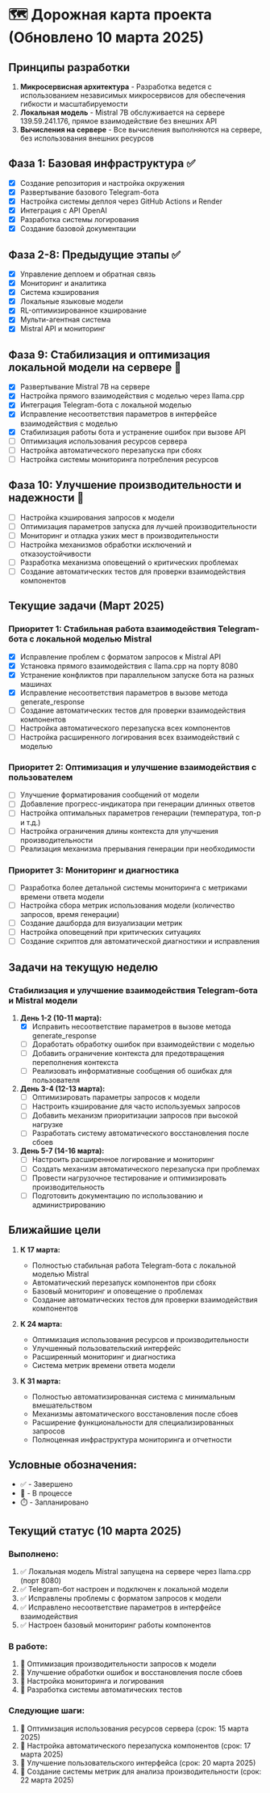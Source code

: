 # 🗺️ Дорожная карта проекта (Обновлено 10 марта 2025)

## Принципы разработки

1. **Микросервисная архитектура** - Разработка ведется с использованием независимых микросервисов для обеспечения гибкости и масштабируемости
2. **Локальная модель** - Mistral 7B обслуживается на сервере 139.59.241.176, прямое взаимодействие без внешних API
3. **Вычисления на сервере** - Все вычисления выполняются на сервере, без использования внешних ресурсов

## Фаза 1: Базовая инфраструктура ✅

- [x] Создание репозитория и настройка окружения
- [x] Развертывание базового Telegram-бота
- [x] Настройка системы деплоя через GitHub Actions и Render
- [x] Интеграция с API OpenAI
- [x] Разработка системы логирования
- [x] Создание базовой документации

## Фаза 2-8: Предыдущие этапы ✅

- [x] Управление деплоем и обратная связь
- [x] Мониторинг и аналитика
- [x] Система кэширования
- [x] Локальные языковые модели
- [x] RL-оптимизированное кэширование
- [x] Мульти-агентная система
- [x] Mistral API и мониторинг

## Фаза 9: Стабилизация и оптимизация локальной модели на сервере 🔄

- [x] Развертывание Mistral 7B на сервере
- [x] Настройка прямого взаимодействия с моделью через llama.cpp
- [x] Интеграция Telegram-бота с локальной моделью
- [x] Исправление несоответствия параметров в интерфейсе взаимодействия с моделью
- [x] Стабилизация работы бота и устранение ошибок при вызове API
- [ ] Оптимизация использования ресурсов сервера
- [ ] Настройка автоматического перезапуска при сбоях
- [ ] Настройка системы мониторинга потребления ресурсов

## Фаза 10: Улучшение производительности и надежности 🔄

- [ ] Настройка кэширования запросов к модели
- [ ] Оптимизация параметров запуска для лучшей производительности
- [ ] Мониторинг и отладка узких мест в производительности
- [ ] Настройка механизмов обработки исключений и отказоустойчивости
- [ ] Разработка механизма оповещений о критических проблемах
- [ ] Создание автоматических тестов для проверки взаимодействия компонентов

## Текущие задачи (Март 2025) 

### Приоритет 1: Стабильная работа взаимодействия Telegram-бота с локальной моделью Mistral

- [x] Исправление проблем с форматом запросов к Mistral API
- [x] Установка прямого взаимодействия с llama.cpp на порту 8080
- [x] Устранение конфликтов при параллельном запуске бота на разных машинах
- [x] Исправление несоответствия параметров в вызове метода generate_response
- [ ] Создание автоматических тестов для проверки взаимодействия компонентов
- [ ] Настройка автоматического перезапуска всех компонентов
- [ ] Настройка расширенного логирования всех взаимодействий с моделью

### Приоритет 2: Оптимизация и улучшение взаимодействия с пользователем

- [ ] Улучшение форматирования сообщений от модели
- [ ] Добавление прогресс-индикатора при генерации длинных ответов
- [ ] Настройка оптимальных параметров генерации (температура, топ-р и т.д.)
- [ ] Настройка ограничения длины контекста для улучшения производительности
- [ ] Реализация механизма прерывания генерации при необходимости

### Приоритет 3: Мониторинг и диагностика

- [ ] Разработка более детальной системы мониторинга с метриками времени ответа модели
- [ ] Настройка сбора метрик использования модели (количество запросов, время генерации)
- [ ] Создание дашборда для визуализации метрик
- [ ] Настройка оповещений при критических ситуациях
- [ ] Создание скриптов для автоматической диагностики и исправления

## Задачи на текущую неделю

### Стабилизация и улучшение взаимодействия Telegram-бота и Mistral модели

1. **День 1-2 (10-11 марта):**
   - [x] Исправить несоответствие параметров в вызове метода generate_response
   - [ ] Доработать обработку ошибок при взаимодействии с моделью
   - [ ] Добавить ограничение контекста для предотвращения переполнения контекста
   - [ ] Реализовать информативные сообщения об ошибках для пользователя

2. **День 3-4 (12-13 марта):**
   - [ ] Оптимизировать параметры запросов к модели
   - [ ] Настроить кэширование для часто используемых запросов
   - [ ] Добавить механизм приоритизации запросов при высокой нагрузке
   - [ ] Разработать систему автоматического восстановления после сбоев

3. **День 5-7 (14-16 марта):**
   - [ ] Настроить расширенное логирование и мониторинг
   - [ ] Создать механизм автоматического перезапуска при проблемах
   - [ ] Провести нагрузочное тестирование и оптимизировать производительность
   - [ ] Подготовить документацию по использованию и администрированию

## Ближайшие цели

1. **К 17 марта:**
   - Полностью стабильная работа Telegram-бота с локальной моделью Mistral
   - Автоматический перезапуск компонентов при сбоях
   - Базовый мониторинг и оповещение о проблемах
   - Создание автоматических тестов для проверки взаимодействия компонентов

2. **К 24 марта:**
   - Оптимизация использования ресурсов и производительности
   - Улучшенный пользовательский интерфейс
   - Расширенный мониторинг и диагностика
   - Система метрик времени ответа модели

3. **К 31 марта:**
   - Полностью автоматизированная система с минимальным вмешательством
   - Механизмы автоматического восстановления после сбоев
   - Расширение функциональности для специализированных запросов
   - Полноценная инфраструктура мониторинга и отчетности

## Условные обозначения:
- ✅ - Завершено
- 🔄 - В процессе
- ⏱️ - Запланировано

## Текущий статус (10 марта 2025)

### Выполнено:
1. ✅ Локальная модель Mistral запущена на сервере через llama.cpp (порт 8080)
2. ✅ Telegram-бот настроен и подключен к локальной модели
3. ✅ Исправлены проблемы с форматом запросов к модели
4. ✅ Исправлено несоответствие параметров в интерфейсе взаимодействия
5. ✅ Настроен базовый мониторинг работы компонентов

### В работе:
1. 🔄 Оптимизация производительности запросов к модели
2. 🔄 Улучшение обработки ошибок и восстановления после сбоев
3. 🔄 Настройка мониторинга и логирования
4. 🔄 Разработка системы автоматических тестов

### Следующие шаги:
1. 📌 Оптимизация использования ресурсов сервера (срок: 15 марта 2025)
2. 📌 Настройка автоматического перезапуска компонентов (срок: 17 марта 2025)
3. 📌 Улучшение пользовательского интерфейса (срок: 20 марта 2025)
4. 📌 Создание системы метрик для анализа производительности (срок: 22 марта 2025) 